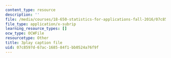 ```yaml
---
content_type: resource
description: ''
file: /media/courses/18-650-statistics-for-applications-fall-2016/07c8597d67ac168584f1bb0524a76f9f_phbw9r1iUDI.srt
file_type: application/x-subrip
learning_resource_types: []
ocw_type: OCWFile
resourcetype: Other
title: 3play caption file
uid: 07c8597d-67ac-1685-84f1-bb0524a76f9f
---
```

